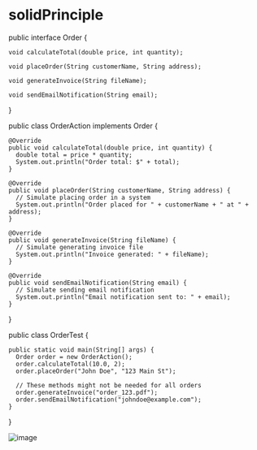 # solidPrinciple

public interface Order {
  
    void calculateTotal(double price, int quantity);
  
    void placeOrder(String customerName, String address);
  
    void generateInvoice(String fileName);
  
    void sendEmailNotification(String email);
  }
  
  public class OrderAction implements Order {
  
    @Override
    public void calculateTotal(double price, int quantity) {
      double total = price * quantity;
      System.out.println("Order total: $" + total);
    }
  
    @Override
    public void placeOrder(String customerName, String address) {
      // Simulate placing order in a system
      System.out.println("Order placed for " + customerName + " at " + address);
    }
  
    @Override
    public void generateInvoice(String fileName) {
      // Simulate generating invoice file
      System.out.println("Invoice generated: " + fileName);
    }
  
    @Override
    public void sendEmailNotification(String email) {
      // Simulate sending email notification
      System.out.println("Email notification sent to: " + email);
    }
  }
  
  public class OrderTest {
  
    public static void main(String[] args) {
      Order order = new OrderAction();
      order.calculateTotal(10.0, 2);
      order.placeOrder("John Doe", "123 Main St");
  
      // These methods might not be needed for all orders
      order.generateInvoice("order_123.pdf");
      order.sendEmailNotification("johndoe@example.com");
    }
  }


![image](https://github.com/Lester0329/solidPrinciple/assets/72334101/2969e512-a719-4bbd-8b3c-99bc096533e6)

